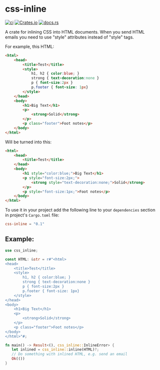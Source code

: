 # css-inline

[![ci](https://github.com/Stranger6667/css-inline/workflows/ci/badge.svg)](https://github.com/Stranger6667/css-inline/actions)
[![Crates.io](https://img.shields.io/crates/v/css-inline.svg)](https://crates.io/crates/css-inline)
[![docs.rs](https://docs.rs/css-inline/badge.svg?version=0.1.0)](https://docs.rs/css-inline/0.1.0/css_inline/)

A crate for inlining CSS into HTML documents. When you send HTML emails you need to use "style" attributes instead of "style" tags.

For example, this HTML:

```html
<html>
    <head>
        <title>Test</title>
        <style>
            h1, h2 { color:blue; }
            strong { text-decoration:none }
            p { font-size:2px }
            p.footer { font-size: 1px}
        </style>
    </head>
    <body>
        <h1>Big Text</h1>
        <p>
            <strong>Solid</strong>
        </p>
        <p class="footer">Foot notes</p>
    </body>
</html>
```

Will be turned into this:

```html
<html>
    <head>
        <title>Test</title>
    </head>
    <body>
        <h1 style="color:blue;">Big Text</h1>
        <p style="font-size:2px;">
            <strong style="text-decoration:none;">Solid</strong>
        </p>
        <p style="font-size:1px;">Foot notes</p>
    </body>
</html>
```

To use it in your project add the following line to your `dependencies` section in project's `Cargo.toml` file:

```toml
css-inline = "0.1"
```

## Example:

```rust
use css_inline;

const HTML: &str = r#"<html>
<head>
    <title>Test</title>
    <style>
        h1, h2 { color:blue; }
        strong { text-decoration:none }
        p { font-size:2px }
        p.footer { font-size: 1px}
    </style>
</head>
<body>
    <h1>Big Text</h1>
    <p>
        <strong>Solid</strong>
    </p>
    <p class="footer">Foot notes</p>
</body>
</html>"#;

fn main() -> Result<(), css_inline::InlineError> {
   let inlined = css_inline::inline(HTML)?;
   // Do something with inlined HTML, e.g. send an email
   Ok(())
}
```
